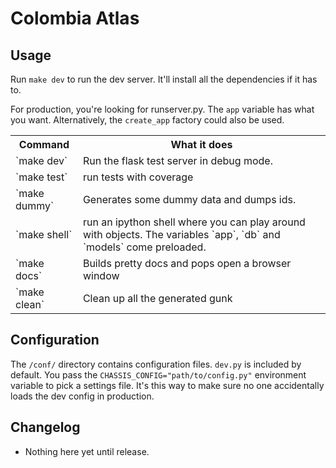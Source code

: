 Colombia Atlas
==============


Usage
-----

Run `make dev` to run the dev server. It'll install all the dependencies if it
has to.

For production, you're looking for runserver.py. The `app` variable has what
you want. Alternatively, the `create_app` factory could also be used.


<table>
<tr><th>Command</th><th> What it does </th></tr>
<tr><td>`make dev` </td><td> Run the flask test server in debug mode. </td></tr>
<tr><td>`make test` </td><td> run tests with coverage</td></tr>
<tr><td>`make dummy` </td><td> Generates some dummy data and dumps ids.</td></tr>
<tr><td>`make shell` </td><td> run an ipython shell where you can play around with objects. The variables `app`, `db` and `models` come preloaded.</td></tr>
<tr><td>`make docs` </td><td> Builds pretty docs and pops open a browser window</td></tr>
<tr><td>`make clean` </td><td> Clean up all the generated gunk</td></tr>
</table>

Configuration
-------------

The `/conf/` directory contains configuration files. `dev.py` is included by
default. You pass the `CHASSIS_CONFIG="path/to/config.py"` environment variable
to pick a settings file. It's this way to make sure no one accidentally loads
the dev config in production.

Changelog
---------

* Nothing here yet until release.
